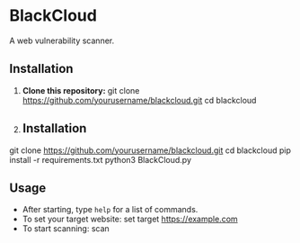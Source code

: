 # BlackCloud
A web vulnerability scanner.

## Installation

1. **Clone this repository:**
git clone https://github.com/yourusername/blackcloud.git
cd blackcloud

2. ## Installation
git clone https://github.com/yourusername/blackcloud.git
cd blackcloud
pip install -r requirements.txt
python3 BlackCloud.py


## Usage

- After starting, type `help` for a list of commands.
- To set your target website:
set target https://example.com
- To start scanning:
scan
